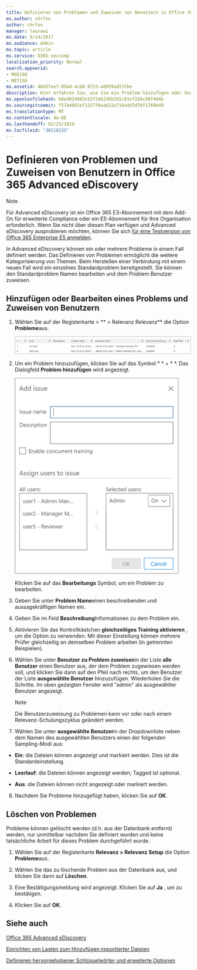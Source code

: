 ```yaml
---
title: Definieren von Problemen und Zuweisen von Benutzern in Office 365 Advanced eDiscovery
ms.author: chrfox
author: chrfox
manager: laurawi
ms.date: 9/14/2017
ms.audience: Admin
ms.topic: article
ms.service: O365-seccomp
localization_priority: Normal
search.appverid:
- MOE150
- MET150
ms.assetid: 48d37ee7-05bd-4cb8-9723-a8959ad23fbe
description: Hier erfahren Sie, wie Sie ein Problem hinzufügen oder bearbeiten, indem Sie ihm Benutzer zuweisen oder ein Problem für einen eDiscovery-Fall in Office 365 Advanced eDiscovery löschen.
ms.openlocfilehash: b8ed024983c527246236b355c81ef226c98f404b
ms.sourcegitcommit: f57b4001ef1327f0ea622e716a4d7d78f1769b49
ms.translationtype: MT
ms.contentlocale: de-DE
ms.lasthandoff: 02/23/2019
ms.locfileid: "30218235"
---
```

# <a name="define-issues-and-assign-users-in-office-365-advanced-ediscovery"></a>Definieren von Problemen und Zuweisen von Benutzern in Office 365 Advanced eDiscovery

> [!NOTE]
> Für Advanced eDiscovery ist ein Office 365 E3-Abonnement mit dem Add-On für erweiterte Compliance oder ein E5-Abonnement für Ihre Organisation erforderlich. Wenn Sie nicht über diesen Plan verfügen und Advanced eDiscovery ausprobieren möchten, können Sie sich [für eine Testversion von Office 365 Enterprise E5 anmelden](https://go.microsoft.com/fwlink/p/?LinkID=698279). 
  
In Advanced eDiscovery können ein oder mehrere Probleme in einem Fall definiert werden. Das Definieren von Problemen ermöglicht die weitere Kategorisierung von Themen. Beim Herstellen einer Verbindung mit einem neuen Fall wird ein einzelnes Standardproblem bereitgestellt. Sie können den Standardproblem Namen bearbeiten und dem Problem Benutzer zuweisen. 
  
## <a name="adding-or-editing-an-issue-and-assigning-users"></a>Hinzufügen oder Bearbeiten eines Problems und Zuweisen von Benutzern

1. Wählen Sie auf der Registerkarte \> ** \> Relevanz Relevanz** die Option **Probleme**aus.
    
    ![Relevanzeinrichtungsprobleme](media/dfd8f9ef-b167-4ed9-980e-00ae98a97169.png)
  
2. Um ein Problem hinzuzufügen, klicken Sie auf das Symbol * * + * *. Das Dialogfeld **Problem hinzufügen** wird angezeigt. 
    
    ![Relevanzeinrichtung – Problem beim Hinzufügen](media/c8e94982-139a-472a-b85d-282f2d742046.png)
  
    Klicken Sie auf das **Bearbeitungs** Symbol, um ein Problem zu bearbeiten. 
    
3. Geben Sie unter **Problem Name**einen beschreibenden und aussagekräftigen Namen ein. 
    
4. Geben Sie im Feld **Beschreibung**Informationen zu dem Problem ein.
    
5. Aktivieren Sie das Kontrollkästchen **gleichzeitiges Training aktivieren** , um die Option zu verwenden. Mit dieser Einstellung können mehrere Prüfer gleichzeitig an demselben Problem arbeiten (in getrennten Beispielen). 
    
6. Wählen Sie unter **Benutzer zu Problem zuweisen**in der Liste **alle Benutzer** einen Benutzer aus, der dem Problem zugewiesen werden soll, und klicken Sie dann auf den Pfeil nach rechts, um den Benutzer der Liste **ausgewählte Benutzer** hinzuzufügen. Wiederholen Sie die Schritte. Im oben gezeigten Fenster wird "admin" als ausgewählter Benutzer angezeigt. 
    
    > [!NOTE]
    > Die Benutzerzuweisung zu Problemen kann vor oder nach einem Relevanz-Schulungszyklus geändert werden. 
  
7. Wählen Sie unter **ausgewählte Benutzer**in der Dropdownliste neben dem Namen des ausgewählten Benutzers einen der folgenden Sampling-Modi aus: 
    
  - **Ein**: die Dateien können angezeigt und markiert werden. Dies ist die Standardeinstellung.
    
  - **Leerlauf**: die Dateien können angezeigt werden; Tagged ist optional.
    
  - **Aus**: die Dateien können nicht angezeigt oder markiert werden.
    
8. Nachdem Sie Probleme hinzugefügt haben, klicken Sie auf **OK**.
    
## <a name="deleting-issues"></a>Löschen von Problemen

Probleme können gelöscht werden (d.h. aus der Datenbank entfernt) werden, nur unmittelbar nachdem Sie definiert wurden und keine tatsächliche Arbeit für dieses Problem durchgeführt wurde. 
  
1. Wählen Sie auf der Registerkarte **Relevanz \> Relevanz Setup** die Option **Probleme**aus.
    
2. Wählen Sie das zu löschende Problem aus der Datenbank aus, und klicken Sie dann auf **Löschen**.
    
3. Eine Bestätigungsmeldung wird angezeigt. Klicken Sie auf **Ja** , um zu bestätigen. 
    
4. Klicken Sie auf **OK**.
    
## <a name="see-also"></a>Siehe auch

[Office 365 Advanced eDiscovery](office-365-advanced-ediscovery.md)
  
[Einrichten von Lasten zum Hinzufügen importierter Dateien](set-up-loads-to-add-imported-files.md)
  
[Definieren hervorgehobener Schlüsselwörter und erweiterte Optionen](define-highlighted-keywords-and-advanced-options.md)

